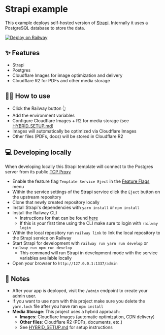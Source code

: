 # Strapi example

This example deploys self-hosted version of [Strapi](https://strapi.io/). Internally it uses a PostgreSQL database to store the data.

[![Deploy on Railway](https://railway.app/button.svg)](https://railway.app/new/template/strapi?referralCode=milo)

## ✨ Features

- Strapi
- Postgres
- Cloudflare Images for image optimization and delivery
- Cloudflare R2 for PDFs and other media storage

## 💁‍♀️ How to use

- Click the Railway button 👆
- Add the environment variables
- Configure Cloudflare Images + R2 for media storage (see [HYBRID_SETUP.md](HYBRID_SETUP.md))
- Images will automatically be optimized via Cloudflare Images
- Other files (PDFs, docs) will be stored in Cloudflare R2

## 💻 Developing locally

When developing locally this Strapi template will connect to the Postgres server from its public [TCP Proxy](https://docs.railway.app/deploy/exposing-your-app#tcp-proxying)

- Enable the feature flag `Template Service Eject` in the [Feature Flags](https://railway.app/account/feature-flags) menu
- Within the service settings of the Strapi service click the `Eject` button on the upstream repository
- Clone that newly created repository locally
- Install Strapi's dependencies with `yarn install` or `npm install`
- Install the Railway CLI
    - Instructions for that can be found [here](https://docs.railway.app/develop/cli#installation)
    - If this is your first time using the CLI make sure to login with `railway login`
- Within the local repository run `railway link` to link the local repository to the Strapi service on Railway
- Start Strapi for development with `railway run yarn run develop` or `railway run npm run develop`
    - This command will run Strapi in development mode with the service variables available locally
- Open your browser to `http://127.0.0.1:1337/admin`

## 📝 Notes

- After your app is deployed, visit the `/admin` endpoint to create your admin user.
- If you want to use npm with this project make sure you delete the `yarn.lock` file after you have ran `npm install`
- **Media Storage**: This project uses a hybrid approach:
  - **Images**: Cloudflare Images (automatic optimization, CDN delivery)
  - **Other files**: Cloudflare R2 (PDFs, documents, etc.)
  - See [HYBRID_SETUP.md](HYBRID_SETUP.md) for setup instructions
